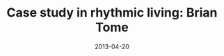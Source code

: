 ---
layout: message
category: message
series: "Rhythm"
title: "Case study in rhythmic living: Brian Tome"
date: 2013-04-20
program-description: "Program&#58; WK1 Rhythm"
program: "http://www.crossroads.net/players/media/hq/04_20-21_13Program_LO.pdf"
program-title: "Case study in rhythmic living&#58; Brian Tome"
video-description: "Brian Tome presents a case study in rhythmic living."
video-title: "Case study in rhythmic living&#58; Brian Tome"
video: "https://s3.amazonaws.com/crossroadsvideomessages/rhythm_01a.mp4"
video-poster: "https://www.crossroads.net/uploadedfiles/rhythm_01_still.jpg"
audio-description: "Brian Tome presents a case study in rhythmic living."
audio: "http://www.crossroads.net/players/media/hq/rhythm_01a.mp3"
audio-title: "Case study in rhythmic living&#58; Brian Tome"
audio-duration: "36&#58;03"
---